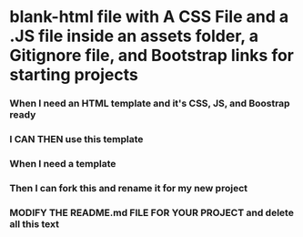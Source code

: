 # blank-html file with A CSS File and a .JS file inside an assets folder, a  Gitignore file, and Bootstrap links for starting projects

 ### When I need an HTML template  and it's CSS, JS, and Boostrap ready
 ### I CAN THEN use this template

### When I need a template
### Then I can fork this and rename it for my new project


### MODIFY THE README.md FILE FOR YOUR PROJECT and delete all this text
